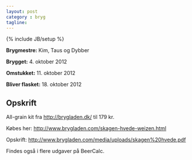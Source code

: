 ```yaml
---
layout: post
category : bryg
tagline: 
---
```

{% include JB/setup %}

__Brygmestre:__ Kim, Taus og Dybber

__Brygget:__ 4. oktober 2012

__Omstukket:__ 11. oktober 2012

__Bliver flasket:__ 18. oktober 2012

Opskrift
--------
All-grain kit fra <http://brygladen.dk/> til 179 kr. 

Købes her: <http://www.brygladen.com/skagen-hvede-weizen.html>

Opskrift: <http://www.brygladen.com/media/uploads/skagen%20hvede.pdf>

Findes også i flere udgaver på BeerCalc.
